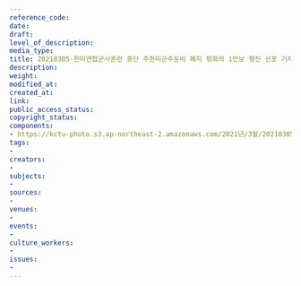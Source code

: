 ```yaml
---
reference_code: 
date: 
draft: 
level_of_description: 
media_type: 
title: 20210305-한미연합군사훈련 중단 주한미군주둔비 폐지 평화의 1만보 행진 선포 기자회견, 평화의 1만보 걷기
description: 
weight: 
modified_at: 
created_at: 
link: 
public_access_status: 
copyright_status: 
components:
- https://kctu-photo.s3.ap-northeast-2.amazonaws.com/2021년/3월/20210305-한미연합군사훈련+중단+주한미군주둔비+폐지+평화의+1만보+행진+선포+기자회견,+평화의+1만보+걷기/_5D43008.jpg
tags:
- 
creators:
- 
subjects:
- 
sources:
- 
venues:
- 
events:
- 
culture_workers:
- 
issues:
- 
---
```

